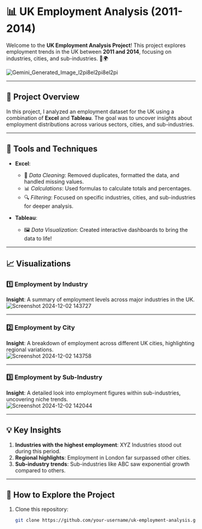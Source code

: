 # 📊 UK Employment Analysis (2011-2014)

Welcome to the **UK Employment Analysis Project**! This project explores employment trends in the UK between **2011 and 2014**, focusing on industries, cities, and sub-industries. 🏢🌍

![Gemini_Generated_Image_l2pi8el2pi8el2pi](https://github.com/user-attachments/assets/681abf33-e88b-442d-b86d-3d0ed47603f7)

---

## 🚀 Project Overview

In this project, I analyzed an employment dataset for the UK using a combination of **Excel** and **Tableau**. The goal was to uncover insights about employment distributions across various sectors, cities, and sub-industries.

---

## 🔧 Tools and Techniques

- **Excel**:  
  - 🧹 *Data Cleaning*: Removed duplicates, formatted the data, and handled missing values.  
  - 📊 *Calculations*: Used formulas to calculate totals and percentages.  
  - 🔍 *Filtering*: Focused on specific industries, cities, and sub-industries for deeper analysis.  

- **Tableau**:  
  - 🖼️ *Data Visualization*: Created interactive dashboards to bring the data to life!

---

## 📈 Visualizations

### 1️⃣ Employment by Industry
**Insight**: A summary of employment levels across major industries in the UK.  
![Screenshot 2024-12-02 143727](https://github.com/user-attachments/assets/aed02e20-6cb0-4f7d-b6a0-0a1c6433f984)

---

### 2️⃣ Employment by City
**Insight**: A breakdown of employment across different UK cities, highlighting regional variations.  
![Screenshot 2024-12-02 143758](https://github.com/user-attachments/assets/12789c7c-cf9c-4f74-82c3-a0e99083f274)

---

### 3️⃣ Employment by Sub-Industry
**Insight**: A detailed look into employment figures within sub-industries, uncovering niche trends.  
![Screenshot 2024-12-02 142044](https://github.com/user-attachments/assets/62995342-4ab3-4bdd-8eb1-d1cf89d7399f)

---

## 💡 Key Insights

1. **Industries with the highest employment**: XYZ Industries stood out during this period.  
2. **Regional highlights**: Employment in London far surpassed other cities.  
3. **Sub-industry trends**: Sub-industries like ABC saw exponential growth compared to others.

---

## 🌟 How to Explore the Project

1. Clone this repository:  
   ```bash
   git clone https://github.com/your-username/uk-employment-analysis.git

